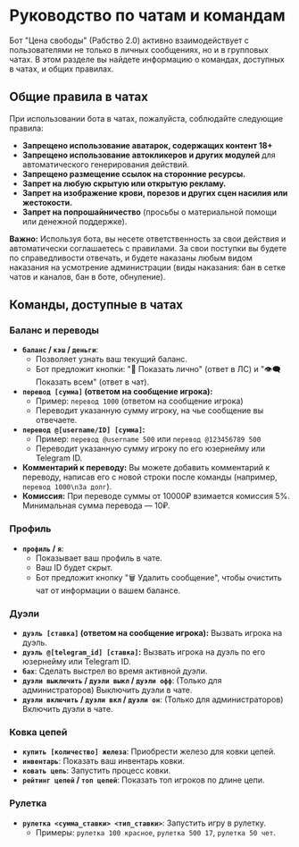 # Руководство по чатам и командам

Бот "Цена свободы" (Рабство 2.0) активно взаимодействует с пользователями не только в личных сообщениях, но и в групповых чатах. В этом разделе вы найдете информацию о командах, доступных в чатах, и общих правилах.

## Общие правила в чатах

При использовании бота в чатах, пожалуйста, соблюдайте следующие правила:

*   **Запрещено использование аватарок, содержащих контент 18+**
*   **Запрещено использование автокликеров и других модулей** для автоматического генерирования действий.
*   **Запрещено размещение ссылок на сторонние ресурсы.**
*   **Запрет на любую скрытую или открытую рекламу.**
*   **Запрет на изображение крови, порезов и других сцен насилия или жестокости.**
*   **Запрет на попрошайничество** (просьбы о материальной помощи или денежной поддержке).

**Важно:** Используя бота, вы несете ответственность за свои действия и автоматически соглашаетесь с правилами. За свои поступки вы будете по справедливости отвечать, и будете наказаны любым видом наказания на усмотрение администрации (виды наказания: бан в сетке чатов и каналов, бан в боте, обнуление).

## Команды, доступные в чатах

### Баланс и переводы

*   **`баланс` / `кэш` / `деньги`**:
    *   Позволяет узнать ваш текущий баланс.
    *   Бот предложит кнопки: "🔐 Показать лично" (ответ в ЛС) и "👁‍🗨 Показать всем" (ответ в чат).
*   **`перевод [сумма]` (ответом на сообщение игрока):**
    *   Пример: `перевод 1000` (ответом на сообщение игрока)
    *   Переводит указанную сумму игроку, на чье сообщение вы отвечаете.
*   **`перевод @[username/ID] [сумма]`:**
    *   Пример: `перевод @username 500` или `перевод @123456789 500`
    *   Переводит указанную сумму игроку по его юзернейму или Telegram ID.
*   **Комментарий к переводу:** Вы можете добавить комментарий к переводу, написав его с новой строки после команды (например, `перевод 1000\nЗа долг`).
*   **Комиссия:** При переводе суммы от 10000₽ взимается комиссия 5%. Минимальная сумма перевода — 10₽.

### Профиль

*   **`профиль` / `я`**:
    *   Показывает ваш профиль в чате.
    *   Ваш ID будет скрыт.
    *   Бот предложит кнопку "🗑 Удалить сообщение", чтобы очистить чат от информации о вашем балансе.

### Дуэли

*   **`дуэль [ставка]` (ответом на сообщение игрока):** Вызвать игрока на дуэль.
*   **`дуэль @[telegram_id] [ставка]`:** Вызвать игрока на дуэль по его юзернейму или Telegram ID.
*   **`бах`**: Сделать выстрел во время активной дуэли.
*   **`дуэли выключить` / `дуэли выкл` / `дуэли офф`**: (Только для администраторов) Выключить дуэли в чате.
*   **`дуэли включить` / `дуэли вкл` / `дуэли он`**: (Только для администраторов) Включить дуэли в чате.

### Ковка цепей

*   **`купить [количество] железа`**: Приобрести железо для ковки цепей.
*   **`инвентарь`**: Показать ваш инвентарь ковки.
*   **`ковать цепь`**: Запустить процесс ковки.
*   **`рейтинг цепей` / `топ цепей`**: Показать топ игроков по длине цепи.

### Рулетка

*   **`рулетка <сумма_ставки> <тип_ставки>`**: Запустить игру в рулетку.
    *   Примеры: `рулетка 100 красное`, `рулетка 500 17`, `рулетка 50 чет`.